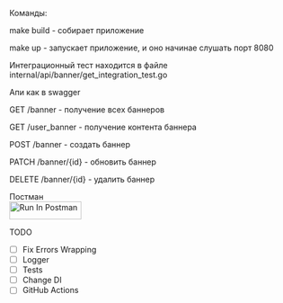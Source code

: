 Команды:

make build - собирает приложение

make up - запускает приложение, и оно начинае слушать порт 8080

Интеграционный тест находится в файле internal/api/banner/get_integration_test.go

Апи как в swagger

GET /banner - получение всех баннеров

GET /user_banner - получение контента баннера

POST /banner - создать баннер

PATCH /banner/{id} - обновить баннер

DELETE /banner/{id} - удалить баннер

Постман <br/>
[<img src="https://run.pstmn.io/button.svg" alt="Run In Postman" style="width: 128px; height: 32px;">](https://app.getpostman.com/run-collection/26184379-8f9601f9-5a8a-4b76-97c7-982a142fe760?action=collection%2Ffork&source=rip_markdown&collection-url=entityId%3D26184379-8f9601f9-5a8a-4b76-97c7-982a142fe760%26entityType%3Dcollection%26workspaceId%3Da042dd5e-c99d-468d-bc8d-7a671f156387)


TODO

- [ ] Fix Errors Wrapping
- [ ] Logger
- [ ] Tests
- [ ] Change DI
- [ ] GitHub Actions